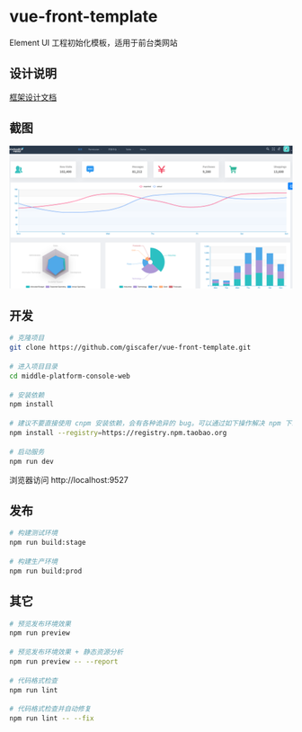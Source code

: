 # vue-front-template

Element UI 工程初始化模板，适用于前台类网站

## 设计说明

[框架设计文档](./框架设计文档.md)

## 截图

![](./demo.png)

## 开发

```bash
# 克隆项目
git clone https://github.com/giscafer/vue-front-template.git

# 进入项目目录
cd middle-platform-console-web

# 安装依赖
npm install

# 建议不要直接使用 cnpm 安装依赖，会有各种诡异的 bug。可以通过如下操作解决 npm 下载速度慢的问题
npm install --registry=https://registry.npm.taobao.org

# 启动服务
npm run dev
```

浏览器访问 http://localhost:9527

## 发布

```bash
# 构建测试环境
npm run build:stage

# 构建生产环境
npm run build:prod
```

## 其它

```bash
# 预览发布环境效果
npm run preview

# 预览发布环境效果 + 静态资源分析
npm run preview -- --report

# 代码格式检查
npm run lint

# 代码格式检查并自动修复
npm run lint -- --fix
```
